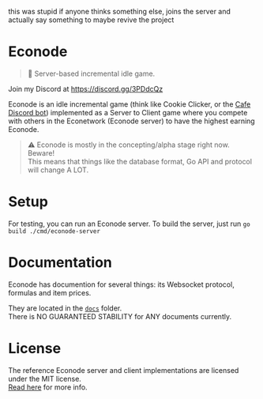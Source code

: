 this was stupid
if anyone thinks something else, joins the server and actually say something to maybe revive the project

# Econode
> 💸 Server-based incremental idle game. 

Join my Discord at https://discord.gg/3PDdcQz  

Econode is an idle incremental game (think like Cookie Clicker,
or the [Cafe Discord bot](https://twitter.com/cafediscordbot?))
implemented as a Server to Client game where you compete with others in the Econetwork
(Econode server) to have the highest earning Econode.

> ⚠ Econode is mostly in the concepting/alpha stage right now. Beware!  
This means that things like the database format, Go API and protocol will change A LOT.

# Setup
For testing, you can run an Econode server.
To build the server, just run `go build ./cmd/econode-server`

# Documentation
Econode has documention for several things: its Websocket protocol, formulas and item
prices.

They are located in the [`docs`](docs/) folder.  
There is NO GUARANTEED STABILITY for ANY documents currently.

# License
The reference Econode server and client implementations are licensed under the MIT license.  
[Read here](LICENSE) for more info.

